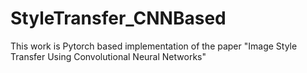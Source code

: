 # StyleTransfer_CNNBased
This work is Pytorch based implementation of the paper "Image Style Transfer Using Convolutional Neural Networks" 
